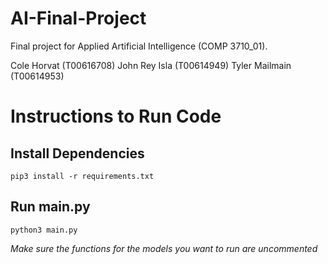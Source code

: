# AI-Final-Project
Final project for Applied Artificial Intelligence (COMP 3710_01).

Cole Horvat (T00616708)
John Rey Isla (T00614949)
Tyler Mailmain (T00614953)

# Instructions to Run Code

## Install Dependencies 
`pip3 install -r requirements.txt`

## Run main.py
`python3 main.py`

*Make sure the functions for the models you want to run are uncommented*
